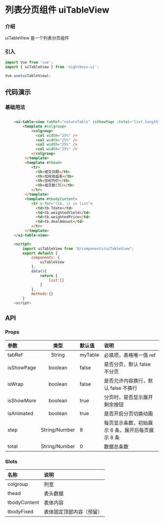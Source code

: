 # 列表分页组件 uiTableView

### 介绍

uiTableView 是一个列表分页组件

### 引入

```js
import Vue from 'vue';
import { uiTableView } from 'nightboys-ui';

Vue.use(uiTableView);
```

## 代码演示

### 基础用法

```html

	<ui-table-view tabRef="natureTable" isShowPage :total="list.length">
		<template #colgroup>
            <colgroup>
              <col width="25%" />
              <col width="25%" />
              <col width="25%" />
              <col width="25%" />
            </colgroup>
         </template>
         <template #thead>
            <tr>
              <th>成交日期</th>
              <th>加权收益率</th>
              <th>加权均价</th>
              <th>成交额(万)</th>
            </tr>
         </template>
         <template #tbodyContent>
            <tr v-for="(tb, i) in list">
              <td>tb.Tdate</td>
              <td>tb.weightedYield</td>
              <td>tb.weightedPrice</td>
              <td>tb.dealAmount</td>
            </tr>
         </template>
	</ui-table-view>

	<script>
		import uiTableView from "@/components/uiTableView";
		export default {
	  		components: {
	    		uiTableView
	  		},
			data(){
				return {
					list:[]
				}
			},
			methods:{}
		}
	<script>
```

## API

### Props

| 参数       |     类型      | 默认值  | 说明                                             |
| :--------- | :-----------: | :------ | :----------------------------------------------- |
| tabRef     |    String     | myTable | 必填项，表格唯一值 ref                           |
| isShowPage |    boolean    | false   | 是否分页，默认 false 不分页                      |
| isWrap     |    boolean    | false   | 是否允许内容换行，默认 false 不换行              |
| isShowMore |    boolean    | true    | 分页时，是否显示展开剩余按钮                     |
| isAnimated |    boolean    | true    | 是否开启分页切换动画                             |
| step       | String/Number | 8       | 每页显示条数，初始展示 6 条，展开后每页展示 8 条 |
| total      | String/Number | 0       | 数据总条数                                       |

### Slots

| 名称         | 说明                     |
| :----------- | :----------------------- |
| colgroup     | 列宽                     |
| thead        | 表头数据                 |
| tbodyContent | 表体内容                 |
| tbodyFixed   | 表体固定顶部内容（预留） |
